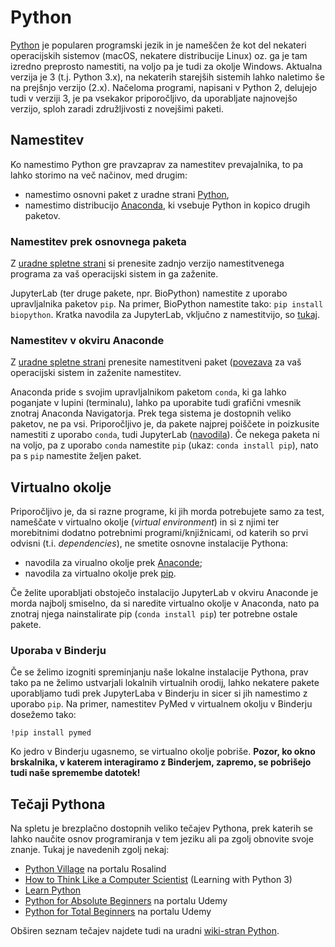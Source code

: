 # Python

[Python](https://www.python.org/) je popularen programski jezik in je nameščen že kot del nekateri operacijskih sistemov (macOS, nekatere distribucije Linux) oz. ga je tam izredno preprosto namestiti, na voljo pa je tudi za okolje Windows. Aktualna verzija je 3 (t.j. Python 3.x), na nekaterih starejših sistemih lahko naletimo še na prejšnjo verzijo (2.x). Načeloma programi, napisani v Python 2, delujejo tudi v verziji 3, je pa vsekakor priporočljivo, da uporabljate najnovejšo verzijo, sploh zaradi združljivosti z novejšimi paketi.

## Namestitev
Ko namestimo Python gre pravzaprav za namestitev prevajalnika, to pa lahko storimo na več načinov, med drugim:
* namestimo osnovni paket z uradne strani [Python](https://www.python.org/),
* namestimo distribucijo [Anaconda](https://anaconda.org), ki vsebuje Python in kopico drugih paketov.

### Namestitev prek osnovnega paketa
Z [uradne spletne strani](https://www.python.org/downloads/) si prenesite zadnjo verzijo namestitvenega programa za vaš operacijski sistem in ga zaženite.

JupyterLab (ter druge pakete, npr. BioPython) namestite z uporabo upravljalnika paketov `pip`. Na primer, BioPython namestite tako: `pip install biopython`. Kratka navodila za JupyterLab, vključno z namestitvijo, so [tukaj](jupyterlab.ipynb).

### Namestitev v okviru Anaconde
Z [uradne spletne strani](https://anaconda.org/) prenesite namestitveni paket ([povezava](https://www.anaconda.com/products/individual) za vaš operacijski sistem in zaženite namestitev.

Anaconda pride s svojim upravljalnikom paketom `conda`, ki ga lahko poganjate v lupini (terminalu), lahko pa uporabite tudi grafični vmesnik znotraj Anaconda Navigatorja. Prek tega sistema je dostopnih veliko paketov, ne pa vsi. Priporočljivo je, da pakete najprej poiščete in poizkusite namestiti z uporabo ```conda```, tudi JupyterLab ([navodila](jupyterlab.ipynb)). Če nekega paketa ni na voljo, pa z uporabo `conda` namestite `pip` (ukaz: `conda install pip`), nato pa s `pip` namestite željen paket.

## Virtualno okolje
Priporočljivo je, da si razne programe, ki jih morda potrebujete samo za test, nameščate v virtualno okolje (*virtual environment*) in si z njimi ter morebitnimi dodatno potrebnimi programi/knjižnicami, od katerih so prvi odvisni (t.i. *dependencies*), ne smetite osnovne instalacije Pythona:
* navodila za virualno okolje prek [Anaconde](https://docs.conda.io/projects/conda/en/latest/user-guide/tasks/manage-environments.html);
* navodila za virtualno okolje prek [pip](https://packaging.python.org/guides/installing-using-pip-and-virtual-environments/).

Če želite uporabljati obstoječo instalacijo JupyterLab v okviru Anaconde je morda najbolj smiselno, da si naredite virtualno okolje v Anaconda, nato pa znotraj njega nainstalirate pip (```conda install pip```) ter potrebne ostale pakete.

### Uporaba v Binderju
Če se želimo izogniti spreminjanju naše lokalne instalacije Pythona, prav tako pa ne želimo ustvarjali lokalnih virtualnih orodij, lahko nekatere pakete uporabljamo tudi prek JupyterLaba v Binderju in sicer si jih namestimo z uporabo ```pip```. Na primer, namestitev PyMed v virtualnem okolju v Binderju dosežemo tako:
```
!pip install pymed
```

Ko jedro v Binderju ugasnemo, se virtualno okolje pobriše. **Pozor, ko okno brskalnika, v katerem interagiramo z Binderjem, zapremo, se pobrišejo tudi naše spremembe datotek!**

## Tečaji Pythona

Na spletu je brezplačno dostopnih veliko tečajev Pythona, prek katerih se lahko naučite osnov programiranja v tem jeziku ali pa zgolj obnovite svoje znanje. Tukaj je navedenih zgolj nekaj:
* [Python Village](http://rosalind.info/problems/list-view/?location=python-village) na portalu Rosalind
* [How to Think Like a Computer Scientist](http://openbookproject.net/thinkcs/python/english3e/) (Learning with Python 3)
* [Learn Python](https://www.learnpython.org/)
* [Python for Absolute Beginners](https://www.udemy.com/course/free-python/?LSNPUBID=JVFxdTr9V80&ranEAID=JVFxdTr9V80&ranMID=39197&ranSiteID=JVFxdTr9V80-DTy5bPmtnIIYmHBmoUs_Qw&utm_medium=udemyads&utm_source=aff-campaign) na portalu Udemy
* [Python for Total Beginners](https://www.udemy.com/course/python-3-for-total-beginners/?LSNPUBID=JVFxdTr9V80&ranEAID=JVFxdTr9V80&ranMID=39197&ranSiteID=JVFxdTr9V80-.KxFZERGV5HVjrqvHOnOTQ&utm_medium=udemyads&utm_source=aff-campaign) na portalu Udemy


Obširen seznam tečajev najdete tudi na uradni [wiki-stran Python](https://wiki.python.org/moin/BeginnersGuide/Programmers).